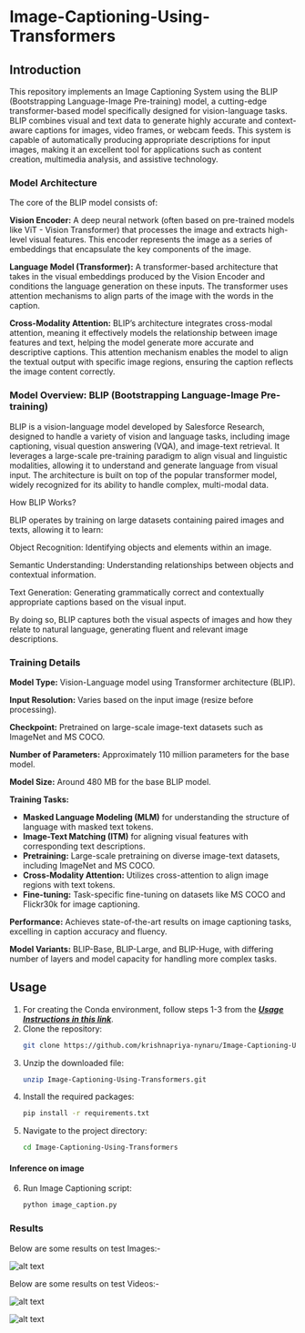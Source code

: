# Image-Captioning-Using-Transformers
## Introduction
This repository implements an Image Captioning System using the BLIP (Bootstrapping Language-Image Pre-training) model, a cutting-edge transformer-based model specifically designed for vision-language tasks. BLIP combines visual and text data to generate highly accurate and context-aware captions for images, video frames, or webcam feeds. This system is capable of automatically producing appropriate descriptions for input images, making it an excellent tool for applications such as content creation, multimedia analysis, and assistive technology.

### Model Architecture
The core of the BLIP model consists of:

**Vision Encoder:** A deep neural network (often based on pre-trained models like ViT - Vision Transformer) that processes the image and extracts high-level visual features. This encoder represents the image as a series of embeddings that encapsulate the key components of the image.

**Language Model (Transformer):** A transformer-based architecture that takes in the visual embeddings produced by the Vision Encoder and conditions the language generation on these inputs. The transformer uses attention mechanisms to align parts of the image with the words in the caption.

**Cross-Modality Attention:** BLIP’s architecture integrates cross-modal attention, meaning it effectively models the relationship between image features and text, helping the model generate more accurate and descriptive captions. This attention mechanism enables the model to align the textual output with specific image regions, ensuring the caption reflects the image content correctly.

### Model Overview: BLIP (Bootstrapping Language-Image Pre-training)
BLIP is a vision-language model developed by Salesforce Research, designed to handle a variety of vision and language tasks, including image captioning, visual question answering (VQA), and image-text retrieval. It leverages a large-scale pre-training paradigm to align visual and linguistic modalities, allowing it to understand and generate language from visual input. The architecture is built on top of the popular transformer model, widely recognized for its ability to handle complex, multi-modal data.

How BLIP Works?

BLIP operates by training on large datasets containing paired images and texts, allowing it to learn:

Object Recognition: Identifying objects and elements within an image.

Semantic Understanding: Understanding relationships between objects and contextual information.

Text Generation: Generating grammatically correct and contextually appropriate captions based on the visual input.

By doing so, BLIP captures both the visual aspects of images and how they relate to natural language, generating fluent and relevant image descriptions.

### Training Details
**Model Type:** Vision-Language model using Transformer architecture (BLIP).

**Input Resolution:** Varies based on the input image (resize before processing).

**Checkpoint:** Pretrained on large-scale image-text datasets such as ImageNet and MS COCO.

**Number of Parameters:** Approximately 110 million parameters for the base model.

**Model Size:** Around 480 MB for the base BLIP model.

**Training Tasks:**
- **Masked Language Modeling (MLM)** for understanding the structure of language with masked text tokens.
- **Image-Text Matching (ITM)** for aligning visual features with corresponding text descriptions.
- **Pretraining:** Large-scale pretraining on diverse image-text datasets, including ImageNet and MS COCO.
- **Cross-Modality Attention:** Utilizes cross-attention to align image regions with text tokens.
- **Fine-tuning:** Task-specific fine-tuning on datasets like MS COCO and Flickr30k for image captioning.

**Performance:** Achieves state-of-the-art results on image captioning tasks, excelling in caption accuracy and fluency.

**Model Variants:** BLIP-Base, BLIP-Large, and BLIP-Huge, with differing number of layers and model capacity for handling more complex tasks.

## Usage
1. For creating the Conda environment, follow steps 1-3 from the [***Usage Instructions in this link***](https://github.com/krishnapriya-nynaru/Dlib-Face-Recognition?tab=readme-ov-file#usage).
2. Clone the repository: 
   ```bash
   git clone https://github.com/krishnapriya-nynaru/Image-Captioning-Using-Transformers.git
3. Unzip the downloaded file: 
   ```bash
   unzip Image-Captioning-Using-Transformers.git
4. Install the required packages: 
   ```bash
   pip install -r requirements.txt 
5. Navigate to the project directory: 
   ```bash
   cd Image-Captioning-Using-Transformers

#### Inference on image
6. Run Image Captioning script:
    ```bash
    python image_caption.py

### Results
Below are some results on test Images:-

![alt text](https://github.com/krishnapriya-nynaru/Image-Captioning-Using-Transformers/blob/main/Image_Captioning_Using_Transformers/output/output_image_1.jpg)

Below are some results on test Videos:-

![alt text](https://github.com/krishnapriya-nynaru/Image-Captioning-Using-Transformers/blob/main/Image_Captioning_Using_Transformers/output/output_video_4.jpg)

![alt text](https://github.com/krishnapriya-nynaru/Image-Captioning-Using-Transformers/blob/main/Image_Captioning_Using_Transformers/output/output_video_11.jpg)